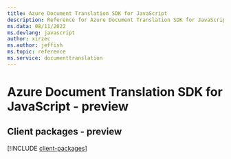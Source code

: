 ```yaml
---
title: Azure Document Translation SDK for JavaScript
description: Reference for Azure Document Translation SDK for JavaScript
ms.data: 08/11/2022
ms.devlang: javascript
author: xirzec
ms.author: jeffish
ms.topic: reference
ms.service: documenttranslation
---
```

# Azure Document Translation SDK for JavaScript - preview

## Client packages - preview
[!INCLUDE [client-packages](document-translation-client-index.md)]